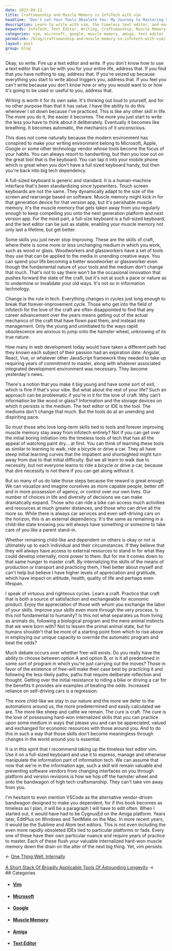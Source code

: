 ```yaml
---
date: 2023-09-21
title: Craftsmanship and Muscle Memory in InfoTech with vim
headline: "Don't Let Your Tools Obsolete You: My Journey to Mastering Vim for Lifelong Tech Craftsmanship"
description: Learn to write with vim, the timeless text editor, and master the craft of information technology. With vim, you can develop long-term skills and enjoy the satisfaction of mastering a craft that will remain valuable throughout your life.
keywords: InfoTech, Text Editor, Writing, Craftsmanship, Muscle Memory, Keyboard, Touch Screen, Microsoft, Apple, Google, Typewriter, Angular, React, Vue, JavaScript Framework, IDE, CygnusEd, Amiga, EditPlus, Windows, TextMate, Sublime, Atom, IDEs, Vim
categories: vim, microsoft, google, muscle memory, amiga, text editor
permalink: /blog/craftsmanship-and-muscle-memory-in-infotech-with-vim/
layout: post
group: blog
---
```



Okay, so write. Fire up a text editor and write. If you don't know how to use a
text editor that can be with you for your entire life, address that. If you
find that you have nothing to say, address that. If you're seized up because
everything you start to write about triggers you, address that. If you feel you
can't write because you don't know how or why you would want to or how it's
going to be used or useful to you, address that.

Writing is worth it for its own sake. It's thinking out loud to yourself, and
for no other purpose than that it has value. I have the ability to do this
whenever I sit down because I've practiced. This is like any other skill in
life. The more you do it, the easier it becomes. The more you just start to
write the less you have to think about it deliberately. Eventually it becomes
like breathing. It becomes automatic, the mechanics of it unconscious. 

This does not come naturally because the modern environment has conspired to
make your writing environment belong to Microsoft, Apple, Google or some other
technology vendor whose tools become the focus of your habits. You can always
resort to handwriting, but then you lose out on the great tool that is the
keyboard. You can tap it into your mobile phone which is great when you don't
have a full sized keyboard handy, but then you're back into big tech
dependency. 

A full-sized keyboard is generic and standard. It is a human-machine interface
that's been standardizing since typewriters. Touch screen keyboards are not the
same. They dynamically adapt to the size of the screen and rearrange based on
software. Muscle memory might kick in for that generation device for that
version app, but it's perishable muscle memory. It's the muscle memory that
gets taken away from you regularly enough to keep compelling you onto the next
generation platform and next version app. For the most part, a full-size
keyboard is a full-sized keyboard, and the text editor can be just as stable,
enabling your muscle memory not only last a lifetime, but get better.

Some skills you just never stop improving. These are the skills of craft, where
there is some more or less unchanging medium in which you work, such as wood or
glass. Woodworkers and glassworkers have a set of tools they use that can be
applied to the media in unending creative ways. You can spend your life
becoming a better woodworker or glassworker even though the fundamental nature
of your tools and the medium don't change that much. That's not to say there
won't be the occasional innovation that pushes forward the state of the craft,
but it's not at such a pace or nature as to undermine or invalidate your old
ways. It's not so in information technology.

Change is the rule in tech. Everything changes in cycles just long enough to
break that forever-improvement cycle. Those who get into the field of infotech
for the love of the craft are often disappointed to find that any career
advancement over the years means getting out of the actual mechanics of the
craft that have flown past them, and instead into management. Only the young
and uninitiated to the ways rapid obsolescence are anxious to jump onto the
hamster wheel, unknowing of its true nature. 

How many in web development today would have taken a different path had they
known each subject of their passion had an expiration date: Angular, React,
Vue, or whatever other JavaScript framework they needed to take up requiring
years of commitment to master, along with whatever associated integrated
development environment was necessary. They become yesterday's news. 

There's a notion that you make it big young and have some sort of exit, which
is fine if that's your vibe. But what about the rest of your life? Such an
approach can be problematic if you're in it for the love of craft. Why can't
information be like wood or glass? Information and the storage devices on which
it persists is the medium. The text editor or IDE is the tool. The mediums
don't change that much. But the tools do at an unending and dispiriting pace.

So must those who love long-term skills tied to tools and forever improving
muscle memory stay away from infotech entirely? Not if you can get over the
initial boring initiation into the timeless tools of tech that has all the
appeal of watching paint dry... at first. You can think of learning these tools
as similar to learning to walk, ride a bicycle or drive a car. They all have
steep initial learning curves that the impatient and shortsighted might turn
away from due to that initial difficulty. But we all learn to walk due to
necessity, but not everyone learns to ride a bicycle or drive a car, because
that dire necessity is not there if you can get along without it.

But so many of us do take those steps because the reward is great enough. We
can visualize and imagine ourselves as more capable people, better off and in
more possession of agency, or control over our own lives. Our number of choices
in life and diversity of decisions we can make dramatically expand. Those who
can ride a bike can access much activities and resources at much greater
distances, and those who can drive all the more so. While there is always car
services and even self-driving cars on the horizon, this is an external
dependency. It's the same as remaining in a child-like state knowing you will
always have something or someone to take care of you like a parent stand-in.

Whether remaining child-like and dependent on others is okay or not is
ultimately up to each individual and their circumstances. If they believe that
they will always have access to external resources to stand in for what they
could develop internally, more power to them. But for me it comes down to that
same hunger to master craft. By internalizing the skills of the means of
production or transport and practicing them, I feel better about myself and
can't help but believe I have higher levels of appreciation and gratitude,
which have impact on attitude, health, quality of life and perhaps even
lifespan.

I speak of virtuous and righteous cycles. Learn a craft. Practice that craft
that is both a source of satisfaction and exchangeable for economic product.
Enjoy the appreciation of those with whom you exchange the labor of your
skills. Improve your skills even more through the very process. Is this not
fundamental to humanity? Is this not what separates us from living as animals
do, following a biological program and the mere animal instincts that we were
born with? Not to lessen the primal animal state, but for humans shouldn't that
be more of a starting point from which to rise above in employing our unique
capacity to override the automatic program and beat the odds?

Much debate occurs over whether free-will exists. Do you really have the
ability to choose between option A and option B, or is it all predestined in
some sort of program in which you're just carrying out the moves? Those in
favor of the existence of free-will make their case best by practicing it and
following the less-likely paths; paths that require deliberate reflection and
thought. Getting over the initial resistance to riding a bike or driving a car
for the benefits it provides are examples of beating the odds. Increased
reliance on self-driving cars is a regression. 

The more child-like we stay in our nature and the more we defer to the
automations around us, the more predetermined and easily calculated we are. The
more like sheep and cattle we remain. The cure is craft. The cure is the love
of possessing hard-won internalized skills that you can practice upon some
medium in ways that please you and can be appreciated, valued and exchanged for
economic resources with those around you. And to do this in such a way that
those skills don't become meaningless through changes in the world around you
is essential.

It is in this spirit that I recommend taking up the timeless text editor vim.
Use it on a full-sized keyboard and use it to express, manage and otherwise
manipulate the information part of information tech. We can assume that now
that we're in the information age, such a skill will remain valuable and
preventing software vendors from changing interfaces on you through platform
and version revisions is how we hop off the hamster wheel and onto the
bandwagon of high tech craftsmanship. They can't take vim away from you.

I'm hesitant to even mention VSCode as the alternative vendor-driven bandwagon
designed to make you dependent, for if this book becomes as timeless as I plan,
it will be a paragraph I will have to edit often. When I started out, it would
have had to be CygnusEd on the Amiga platform. Years later, EditPlus on Windows
and TextMate on the Mac. In more recent years, it would be the Sublime and Atom
text editors. This is not even including the even more rapidly obsoleted IDEs
tied to particular platforms or fads. Every one of these have their own
particular nuance and require years of practice to master. Each of these flush
your valuable internalized hard-won muscle memory down the drain on the alter
of the next big thing. Yet, vim persists.








<div class="arrow-links"><div class="post-nav-prev"><span class="arrow">&larr;&nbsp;</span><a href="/blog/one-thing-well-internally/">One Thing Well, Internally</a></div> &nbsp; <div class="post-nav-next"><a href="/blog/a-short-stack-of-broadly-applicable-tools-of-astounding-longevity/">A Short Stack Of Broadly Applicable Tools Of Astounding Longevity</a><span class="arrow">&nbsp;&rarr;</span></div></div>
## Categories

<ul>
<li><h4><a href='/vim/'>Vim</a></h4></li>
<li><h4><a href='/microsoft/'>Microsoft</a></h4></li>
<li><h4><a href='/google/'>Google</a></h4></li>
<li><h4><a href='/muscle-memory/'>Muscle Memory</a></h4></li>
<li><h4><a href='/amiga/'>Amiga</a></h4></li>
<li><h4><a href='/text-editor/'>Text Editor</a></h4></li></ul>